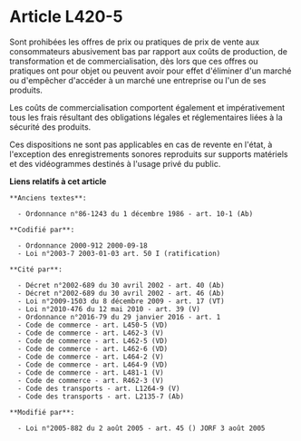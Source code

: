 # Article L420-5

Sont prohibées les offres de prix ou pratiques de prix de vente aux consommateurs abusivement bas par rapport aux coûts de
production, de transformation et de commercialisation, dès lors que ces offres ou pratiques ont pour objet ou peuvent avoir
pour effet d'éliminer d'un marché ou d'empêcher d'accéder à un marché une entreprise ou l'un de ses produits.

Les coûts de commercialisation comportent également et impérativement tous les frais résultant des obligations légales et
réglementaires liées à la sécurité des produits.

Ces dispositions ne sont pas applicables en cas de revente en l'état, à l'exception des enregistrements sonores reproduits
sur supports matériels et des vidéogrammes destinés à l'usage privé du public.

**Liens relatifs à cet article**

	**Anciens textes**:

	  - Ordonnance n°86-1243 du 1 décembre 1986 - art. 10-1 (Ab)

	**Codifié par**:

	  - Ordonnance 2000-912 2000-09-18
	  - Loi n°2003-7 2003-01-03 art. 50 I (ratification)

	**Cité par**:

	  - Décret n°2002-689 du 30 avril 2002 - art. 40 (Ab)
	  - Décret n°2002-689 du 30 avril 2002 - art. 46 (Ab)
	  - Loi n°2009-1503 du 8 décembre 2009 - art. 17 (VT)
	  - Loi n°2010-476 du 12 mai 2010 - art. 39 (V)
	  - Ordonnance n°2016-79 du 29 janvier 2016 - art. 1
	  - Code de commerce - art. L450-5 (VD)
	  - Code de commerce - art. L462-3 (V)
	  - Code de commerce - art. L462-5 (VD)
	  - Code de commerce - art. L462-6 (VD)
	  - Code de commerce - art. L464-2 (V)
	  - Code de commerce - art. L464-9 (VD)
	  - Code de commerce - art. L481-1 (V)
	  - Code de commerce - art. R462-3 (V)
	  - Code des transports - art. L1264-9 (V)
	  - Code des transports - art. L2135-7 (Ab)

	**Modifié par**:

	  - Loi n°2005-882 du 2 août 2005 - art. 45 () JORF 3 août 2005
